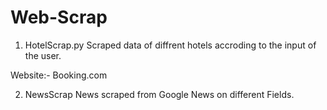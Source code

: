 # Web-Scrap

1. HotelScrap.py 
Scraped data of diffrent hotels accroding to the input of the user.

Website:- Booking.com

2. NewsScrap News scraped from Google News on different Fields.
